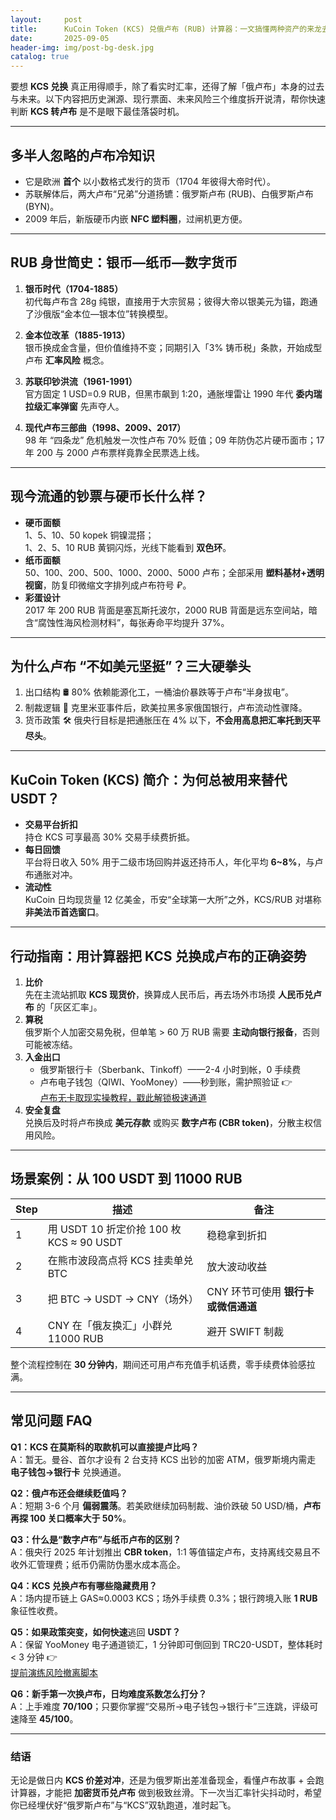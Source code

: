 ```yaml
---
layout:     post
title:      KuCoin Token (KCS) 兑俄卢布 (RUB) 计算器：一文搞懂两种资产的来龙去脉
date:       2025-09-05
header-img: img/post-bg-desk.jpg
catalog: true
---
```


要想 **KCS 兑换** 真正用得顺手，除了看实时汇率，还得了解「俄卢布」本身的过去与未来。以下内容把历史渊源、现行票面、未来风险三个维度拆开说清，帮你快速判断 **KCS 转卢布** 是不是眼下最佳落袋时机。

---

## 多半人忽略的卢布冷知识
- 它是欧洲 **首个** 以小数格式发行的货币（1704 年彼得大帝时代）。  
- 苏联解体后，两大卢布“兄弟”分道扬镳：俄罗斯卢布 (RUB)、白俄罗斯卢布 (BYN)。  
- 2009 年后，新版硬币内嵌 **NFC 塑料圈**，过闸机更方便。

---

## RUB 身世简史：银币—纸币—数字货币

1. **银币时代（1704-1885）**  
   初代每卢布含 28g 纯银，直接用于大宗贸易；彼得大帝以银美元为锚，跑通了沙俄版“金本位—银本位”转换模型。

2. **金本位改革（1885-1913）**  
   银币换成金含量，但价值维持不变；同期引入「3% 铸币税」条款，开始成型卢布 **汇率风险** 概念。

3. **苏联印钞洪流（1961-1991）**  
   官方固定 1 USD=0.9 RUB，但黑市飙到 1:20，通胀埋雷让 1990 年代 **委内瑞拉级汇率弹窗** 先声夺人。

4. **现代卢布三部曲（1998、2009、2017）**  
   98 年 “四条龙” 危机触发一次性卢布 70% 贬值；09 年防伪芯片硬币面市；17 年 200 与 2000 卢布票样竟靠全民票选上线。

---

## 现今流通的钞票与硬币长什么样？

- **硬币面额**  
  1、5、10、50 kopek 铜镍混搭；  
  1、2、5、10 RUB 黄铜闪烁，光线下能看到 **双色环**。  
- **纸币面额**  
  50、100、200、500、1000、2000、5000 卢布；全部采用 **塑料基材+透明视窗**，防复印微缩文字排列成卢布符号 ₽。  
- **彩蛋设计**  
  2017 年 200 RUB 背面是塞瓦斯托波尔，2000 RUB 背面是远东空间站，暗含“腐蚀性海风检测材料”，每张寿命平均提升 37%。

---

## 为什么卢布 **“不如美元坚挺”**？三大硬拳头  
1. 出口结构 🛢️ 80% 依赖能源化工，一桶油价暴跌等于卢布“半身拔电”。  
2. 制裁逻辑 🚫 克里米亚事件后，欧美拉黑多家俄国银行，卢布流动性骤降。  
3. 货币政策 🛠️ 俄央行目标是把通胀压在 4% 以下，**不会用高息把汇率托到天平尽头**。

---

## KuCoin Token (KCS) 简介：为何总被用来替代 USDT？

- **交易平台折扣**  
  持仓 KCS 可享最高 30% 交易手续费折抵。  
- **每日回馈**  
  平台将日收入 50% 用于二级市场回购并返还持币人，年化平均 **6~8%**，与卢布通胀对冲。  
- **流动性**  
  KuCoin 日均现货量 12 亿美金，币安“全球第一大所”之外，KCS/RUB 对堪称 **非美法币首选窗口**。

---

## 行动指南：用计算器把 KCS 兑换成卢布的正确姿势

1. **比价**  
   先在主流站抓取 **KCS 现货价**，换算成人民币后，再去场外市场摸 **人民币兑卢布** 的「灰区汇率」。  
2. **算税**  
   俄罗斯个人加密交易免税，但单笔 > 60 万 RUB 需要 **主动向银行报备**，否则可能被冻结。  
3. **入金出口**  
   - 俄罗斯银行卡（Sberbank、Tinkoff）——2-4 小时到帐，0 手续费  
   - 卢布电子钱包（QIWI、YooMoney）——秒到账，需护照验证 👉  
   [卢布无卡取现实操教程，戳此解锁极速通道](https://okxdog.com/)  
4. **安全复盘**  
   兑换后及时将卢布换成 **美元存款** 或购买 **数字卢布 (CBR token)**，分散主权信用风险。

---

## 场景案例：从 100 USDT 到 11000 RUB

| Step | 描述 | 备注 |
|------|------|------|
| 1 | 用 USDT 10 折定价抢 100 枚 KCS ≈ 90 USDT | 稳稳拿到折扣 |
| 2 | 在熊市波段高点将 KCS 挂卖单兑 BTC | 放大波动收益 |
| 3 | 把 BTC → USDT → CNY（场外） | CNY 环节可使用 **银行卡或微信通道** |
| 4 | CNY 在「俄友换汇」小群兑 11000 RUB | 避开 SWIFT 制裁 |

整个流程控制在 **30 分钟内**，期间还可用卢布充值手机话费，零手续费体验感拉满。

---

## 常见问题 FAQ

**Q1：KCS 在莫斯科的取款机可以直接提卢比吗？**  
A：暂无。曼谷、首尔才设有 2 台支持 KCS 出钞的加密 ATM，俄罗斯境内需走 **电子钱包→银行卡** 兑换通道。

**Q2：俄卢布还会继续贬值吗？**  
A：短期 3-6 个月 **偏弱震荡**。若美欧继续加码制裁、油价跌破 50 USD/桶，**卢布再探 100 关口概率大于 50%**。

**Q3：什么是“数字卢布”与纸币卢布的区别？**  
A：俄央行 2025 年计划推出 **CBR token**，1:1 等值锚定卢布，支持离线交易且不收外汇管理费；纸币仍需防伪墨水成本高企。

**Q4：KCS 兑换卢布有哪些隐藏费用？**  
A：场内提币链上 GAS≈0.0003 KCS；场外手续费 0.3%；银行跨境入账 **1 RUB** 象征性收费。

**Q5：如果政策突变，如何快速**逃回 **USDT？**  
A：保留 YooMoney 电子通道锁汇，1 分钟即可倒回到 TRC20-USDT，整体耗时 < 3 分钟 👉  
[提前演练风险撤离脚本](https://okxdog.com/)

**Q6：新手第一次换卢布，日均难度系数怎么打分？**  
A：上手难度 **70/100**；只要你掌握“交易所→电子钱包→银行卡”三连跳，评级可速降至 **45/100**。

---

### 结语

无论是做日内 **KCS 价差对冲**，还是为俄罗斯出差准备现金，看懂卢布故事 + 会跑计算器，才能把 **加密货币兑卢布** 做到极致丝滑。下一次当汇率针尖抖动时，希望你已经埋伏好“俄罗斯卢布”与“KCS”双轨跑道，准时起飞。